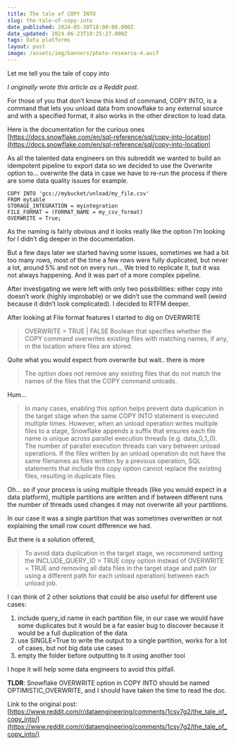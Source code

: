 ```yaml
---
title: The tale of COPY INTO
slug: the-tale-of-copy-into
date_published: 2024-05-30T18:00:00.000Z
date_updated: 2024-06-23T19:25:27.000Z
tags: Data platforms
layout: post
image: /assets/img/banners/photo-researca-4.avif
---
```


Let me tell you the tale of copy into

*I originally wrote this article as a Reddit post.*

For those of you that don’t know this kind of command, COPY INTO, is a command that lets you unload data from snowflake to any external source and with a specified format, it also works in the other direction to load data.

Here is the documentation for the curious ones [https://docs.snowflake.com/en/sql-reference/sql/copy-into-location](https://docs.snowflake.com/en/sql-reference/sql/copy-into-location)

As all the talented data engineers on this subreddit we wanted to build an idempotent pipeline to export data so we decided to use the Overwrite option to… overwrite the data in case we have to re-run the process if there are some data quality issues for example.

    COPY INTO 'gcs://mybucket/unload/my_file.csv'   
    FROM mytable   
    STORAGE_INTEGRATION = myintegration   
    FILE_FORMAT = (FORMAT_NAME = my_csv_format)   
    OVERWRITE = True;

As the naming is fairly obvious and it looks really like the option I’m looking for I didn’t dig deeper in the documentation.

But a few days later we started having some issues, sometimes we had a bit too many rows, most of the time a few rows were fully duplicated, but never a lot, around 5% and not on every run… We tried to replicate it, but it was not always happening. And it was part of a more complex pipeline.

After investigating we were left with only two possibilities: either copy into doesn’t work (highly improbable) or we didn’t use the command well (weird because it didn’t look complicated). I decided to RTFM deeper.

After looking at File format features I started to dig on OVERWRITE

> OVERWRITE = TRUE | FALSE 
> Boolean that specifies whether the COPY command overwrites existing files with matching names, if any, in the location where files are stored.

Quite what you would expect from overwrite but wait.. there is more

> The option does not remove any existing files that do not match the names of the files that
>  the COPY command unloads.

Hum…

> In many cases, enabling this option helps prevent data duplication in the target stage when the same COPY INTO <location> statement is executed multiple times. However, when an unload operation writes multiple files to a stage, Snowflake appends a suffix that ensures each  file name is unique across parallel execution threads (e.g. data_0_1_0). The number of  parallel execution threads can vary between unload operations. If the files written by an unload operation do not have the same filenames as files written by a previous operation, SQL statements that include this copy option cannot replace the existing files, resulting in duplicate files.

Oh… so if your process is using multiple threads (like you would expect in a data platform), multiple partitions are written and if between different runs the number of threads used changes it may not overwrite all your partitions.

In our case it was a single partition that was sometimes overwritten or not explaining the small row count difference we had. 

But there is a solution offered,

> To avoid data duplication in the target stage, we recommend setting the INCLUDE_QUERY_ID = TRUE copy option instead of OVERWRITE = TRUE 
> and removing all data files in the target stage and path (or using a different path for each unload operation) between each unload job.

I can think of 2 other solutions that could be also useful for different use cases:

1. include query_id name in each partition file, in our case we would have some duplicates but it would be a far easier bug to discover because it would be a full duplication of the data
2. use SINGLE=True to write the output to a single partition, works for a lot of cases, but not big data use cases
3. empty the folder before outputting to it using another tool

I hope it will help some data engineers to avoid this pitfall.

**TLDR**: Snowflake OVERWRITE option in COPY INTO should be named OPTIMISTIC_OVERWRITE, and I should have taken the time to read the doc.

Link to the original post: [https://www.reddit.com/r/dataengineering/comments/1csv7g2/the_tale_of_copy_into/](https://www.reddit.com/r/dataengineering/comments/1csv7g2/the_tale_of_copy_into/)
